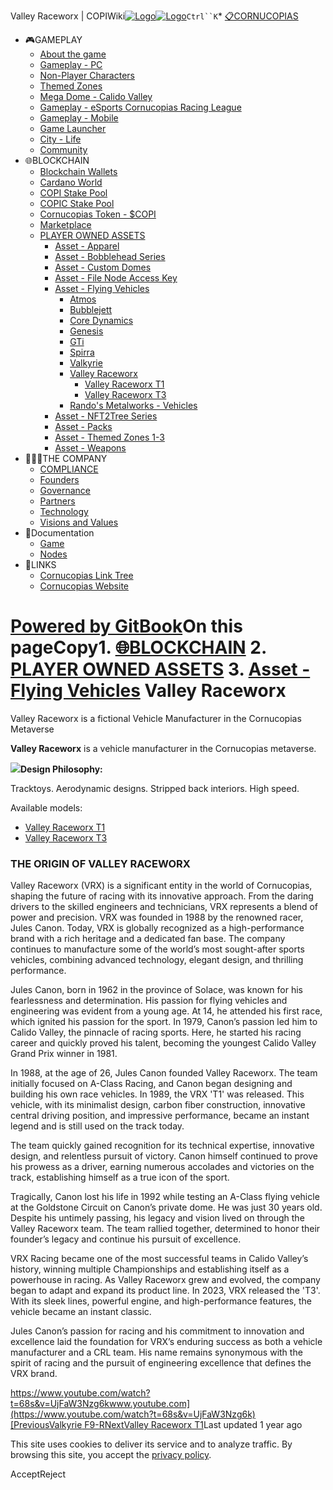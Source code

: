Valley Raceworx | COPIWiki[![Logo](https://copiwiki.cornucopias.io/~gitbook/image?url=https%3A%2F%2F1762761122-files.gitbook.io%2F%7E%2Ffiles%2Fv0%2Fb%2Fgitbook-x-prod.appspot.com%2Fo%2Forganizations%252FVpfHHIHQI6ROs7kspCfa%252Fsites%252Fsite_dzbNR%252Flogo%252FxczoLfMLSrLZyl8UxDSg%252FCornucopias_Logo-White-Medium.png%3Falt%3Dmedia%26token%3Dcfef2e74-c264-4b9d-bc1c-d89788f5dc9c&width=260&dpr=4&quality=100&sign=ce383b9c&sv=2)![Logo](https://copiwiki.cornucopias.io/~gitbook/image?url=https%3A%2F%2F1762761122-files.gitbook.io%2F%7E%2Ffiles%2Fv0%2Fb%2Fgitbook-x-prod.appspot.com%2Fo%2Forganizations%252FVpfHHIHQI6ROs7kspCfa%252Fsites%252Fsite_dzbNR%252Flogo%252FxczoLfMLSrLZyl8UxDSg%252FCornucopias_Logo-White-Medium.png%3Falt%3Dmedia%26token%3Dcfef2e74-c264-4b9d-bc1c-d89788f5dc9c&width=260&dpr=4&quality=100&sign=ce383b9c&sv=2)](/)`Ctrl``K`* [📋CORNUCOPIAS](/)
* 🎮GAMEPLAY
	+ [About the game](/gameplay/about-the-game)
	+ [Gameplay - PC](/gameplay/gameplay-pc)
	+ [Non-Player Characters](/gameplay/non-player-characters)
	+ [Themed Zones](/gameplay/themed-zones)
	+ [Mega Dome - Calido Valley](/gameplay/mega-dome-calido-valley)
	+ [Gameplay - eSports Cornucopias Racing League](/gameplay/gameplay-esports-cornucopias-racing-league)
	+ [Gameplay - Mobile](/gameplay/gameplay-mobile)
	+ [Game Launcher](/gameplay/game-launcher)
	+ [City - Life](/gameplay/city-life)
	+ [Community](/gameplay/community)
* 🌐BLOCKCHAIN
	+ [Blockchain Wallets](/blockchain/blockchain-wallets)
	+ [Cardano World](/blockchain/cardano-world)
	+ [COPI Stake Pool](/blockchain/copi-stake-pool)
	+ [COPIC Stake Pool](/blockchain/copic-stake-pool)
	+ [Cornucopias Token - $COPI](/blockchain/cornucopias-token-usdcopi)
	+ [Marketplace](/blockchain/marketplace)
	+ [PLAYER OWNED ASSETS](/blockchain/player-owned-assets)
		- [Asset - Apparel](/blockchain/player-owned-assets/asset-apparel)
		- [Asset - Bobblehead Series](/blockchain/player-owned-assets/asset-bobblehead-series)
		- [Asset - Custom Domes](/blockchain/player-owned-assets/asset-custom-domes)
		- [Asset - File Node Access Key](/blockchain/player-owned-assets/asset-file-node-access-key)
		- [Asset - Flying Vehicles](/blockchain/player-owned-assets/asset-flying-vehicles)
			* [Atmos](/blockchain/player-owned-assets/asset-flying-vehicles/atmos)
			* [Bubblejett](/blockchain/player-owned-assets/asset-flying-vehicles/bubblejett)
			* [Core Dynamics](/blockchain/player-owned-assets/asset-flying-vehicles/core-dynamics)
			* [Genesis](/blockchain/player-owned-assets/asset-flying-vehicles/genesis)
			* [GTi](/blockchain/player-owned-assets/asset-flying-vehicles/gti)
			* [Spirra](/blockchain/player-owned-assets/asset-flying-vehicles/spirra)
			* [Valkyrie](/blockchain/player-owned-assets/asset-flying-vehicles/valkyrie)
			* [Valley Raceworx](/blockchain/player-owned-assets/asset-flying-vehicles/valley-raceworx)
				+ [Valley Raceworx T1](/blockchain/player-owned-assets/asset-flying-vehicles/valley-raceworx/valley-raceworx-t1)
				+ [Valley Raceworx T3](/blockchain/player-owned-assets/asset-flying-vehicles/valley-raceworx/valley-raceworx-t3)
			* [Rando's Metalworks - Vehicles](/blockchain/player-owned-assets/asset-flying-vehicles/randos-metalworks-vehicles)
		- [Asset - NFT2Tree Series](/blockchain/player-owned-assets/asset-nft2tree-series)
		- [Asset - Packs](/blockchain/player-owned-assets/asset-packs)
		- [Asset - Themed Zones 1-3](/blockchain/player-owned-assets/asset-themed-zones-1-3)
		- [Asset - Weapons](/blockchain/player-owned-assets/asset-weapons)
* 🧑‍🤝‍🧑THE COMPANY
	+ [COMPLIANCE](/the-company/compliance)
	+ [Founders](/the-company/founders)
	+ [Governance](/the-company/governance)
	+ [Partners](/the-company/partners)
	+ [Technology](/the-company/technology)
	+ [Visions and Values](/the-company/visions-and-values)
* 📖Documentation
	+ [Game](/documentation/game)
	+ [Nodes](/documentation/nodes)
* 🔗LINKS
	+ [Cornucopias Link Tree](https://linktr.ee/cornucopias.game)
	+ [Cornucopias Website](https://www.cornucopias.io)

[Powered by GitBook](https://www.gitbook.com/?utm_source=content&utm_medium=trademark&utm_campaign=PQmCVki2WHg9QcW9pdrX)On this pageCopy1. [🌐BLOCKCHAIN](/blockchain)
2. [PLAYER OWNED ASSETS](/blockchain/player-owned-assets)
3. [Asset - Flying Vehicles](/blockchain/player-owned-assets/asset-flying-vehicles)
Valley Raceworx
===============

Valley Raceworx is a fictional Vehicle Manufacturer in the Cornucopias Metaverse

**Valley Raceworx** is a vehicle manufacturer in the Cornucopias metaverse.

![](https://copiwiki.cornucopias.io/~gitbook/image?url=https%3A%2F%2F4046923609-files.gitbook.io%2F%7E%2Ffiles%2Fv0%2Fb%2Fgitbook-x-prod.appspot.com%2Fo%2Fspaces%252FPQmCVki2WHg9QcW9pdrX%252Fuploads%252FxrzfQGWsCBqU6R1LMN7n%252Fimage.png%3Falt%3Dmedia%26token%3Da48765e6-ecad-4e7b-aaae-5fa0de785e1c&width=768&dpr=4&quality=100&sign=8b01747&sv=2)**Design Philosophy:**

Tracktoys. Aerodynamic designs. Stripped back interiors. High speed.

Available models:

* [Valley Raceworx T1](/blockchain/player-owned-assets/asset-flying-vehicles/valley-raceworx/valley-raceworx-t1)
* [Valley Raceworx T3](/blockchain/player-owned-assets/asset-flying-vehicles/valley-raceworx/valley-raceworx-t3)

### THE ORIGIN OF VALLEY RACEWORX

Valley Raceworx (VRX) is a significant entity in the world of Cornucopias, shaping the future of racing with its innovative approach. From the daring drivers to the skilled engineers and technicians, VRX represents a blend of power and precision. VRX was founded in 1988 by the renowned racer, Jules Canon. Today, VRX is globally recognized as a high-performance brand with a rich heritage and a dedicated fan base. The company continues to manufacture some of the world’s most sought-after sports vehicles, combining advanced technology, elegant design, and thrilling performance.

Jules Canon, born in 1962 in the province of Solace, was known for his fearlessness and determination. His passion for flying vehicles and engineering was evident from a young age. At 14, he attended his first race, which ignited his passion for the sport. In 1979, Canon’s passion led him to Calido Valley, the pinnacle of racing sports. Here, he started his racing career and quickly proved his talent, becoming the youngest Calido Valley Grand Prix winner in 1981. 

In 1988, at the age of 26, Jules Canon founded Valley Raceworx. The team initially focused on A-Class Racing, and Canon began designing and building his own race vehicles. In 1989, the VRX 'T1' was released. This vehicle, with its minimalist design, carbon fiber construction, innovative central driving position, and impressive performance, became an instant legend and is still used on the track today. 

The team quickly gained recognition for its technical expertise, innovative design, and relentless pursuit of victory. Canon himself continued to prove his prowess as a driver, earning numerous accolades and victories on the track, establishing himself as a true icon of the sport. 

Tragically, Canon lost his life in 1992 while testing an A-Class flying vehicle at the Goldstone Circuit on Canon’s private dome. He was just 30 years old. Despite his untimely passing, his legacy and vision lived on through the Valley Raceworx team. The team rallied together, determined to honor their founder’s legacy and continue his pursuit of excellence.

VRX Racing became one of the most successful teams in Calido Valley’s history, winning multiple Championships and establishing itself as a powerhouse in racing. As Valley Raceworx grew and evolved, the company began to adapt and expand its product line. In 2023, VRX released the 'T3'. With its sleek lines, powerful engine, and high-performance features, the vehicle became an instant classic. 

Jules Canon’s passion for racing and his commitment to innovation and excellence laid the foundation for VRX’s enduring success as both a vehicle manufacturer and a CRL team. His name remains synonymous with the spirit of racing and the pursuit of engineering excellence that defines the VRX brand.

[https://www.youtube.com/watch?t=68s&v=UjFaW3Nzg6kwww.youtube.com](https://www.youtube.com/watch?t=68s&v=UjFaW3Nzg6k)[PreviousValkyrie F9-R](/blockchain/player-owned-assets/asset-flying-vehicles/valkyrie/valkyrie-f9-r)[NextValley Raceworx T1](/blockchain/player-owned-assets/asset-flying-vehicles/valley-raceworx/valley-raceworx-t1)Last updated 1 year ago

This site uses cookies to deliver its service and to analyze traffic. By browsing this site, you accept the [privacy policy](https://www.cornucopias.io/privacy-policy).

AcceptReject